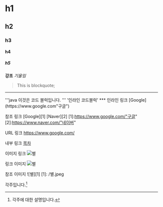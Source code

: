 # h1
## h2
### h3
#### h4
##### h5

**강조**
*기울임*

> This is blockquote;
<hr/>
'''java
이것은 코드 블럭입니다.
'''
'인라인 코드블럭'
***
인라인 링크
[Google](https://www.google.com"구글")

참조 링크
[Google][1]
[Naver][2]
[1]:https://www.google.com/"구글"
[2]:https://www.naver.com/"네이버"

URL 링크
<https://www.google.com/>

내부 링크
[목차](#index)

이미지 링크
![별](/별.jpeg)

링크 이미지
![별](https://blog.naver.com/dewysuk/140062830071)

참조 이미지
![별][1]
[1]: /별.jpeg

각주입니다.[^id]
[^id]: 각주에 대한 설명입니다.
